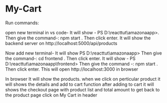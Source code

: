 # My-Cart

Run commands:

open new terminal in vs code-
It will show - PS D:\reacttut\amazonaapp>.
Then give the command-: npm start .
Then click enter.
It will show the backend server on http://localhost:5000/api/products


Now add new terminal-
It will show PS D:\reacttut\amazonaapp>
Then give the command-: cd frontend .
Then click enter.
It will show - PS D:\reacttut\amazonaapp\frontend>
Then give the command -: npm start .
Then click enter.
This will open http://localhost:3000 in browser

In browser
It will show the products.
when we click on perticular product it will shows the details and add to cart function
after adding to cart it will shows the checkout page with product list and total amount
to get back to the product page click on My Cart in header








